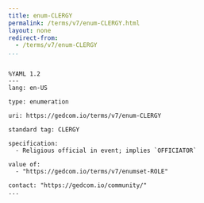 ```yaml
---
title: enum-CLERGY
permalink: /terms/v7/enum-CLERGY.html
layout: none
redirect-from:
  - /terms/v7/enum-CLERGY
...
```


```

%YAML 1.2
---
lang: en-US

type: enumeration

uri: https://gedcom.io/terms/v7/enum-CLERGY

standard tag: CLERGY

specification:
  - Religious official in event; implies `OFFICIATOR`

value of:
  - "https://gedcom.io/terms/v7/enumset-ROLE"

contact: "https://gedcom.io/community/"
...

```
